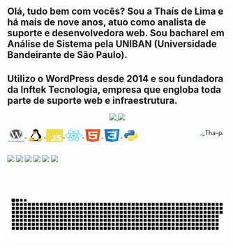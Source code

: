## Olá, tudo bem com vocês? Sou a Thaís de Lima e há mais de nove anos, atuo como analista de suporte e desenvolvedora web. Sou bacharel em Análise de Sistema pela UNIBAN (Universidade Bandeirante de São Paulo).

## Utilizo o WordPress desde 2014 e sou fundadora da Inftek Tecnologia, empresa que engloba toda parte de suporte web e infraestrutura.

<div align="center">
  <a href="https://github.com/thaistlf">
  <img height="180em" src="https://github-readme-stats.vercel.app/api?username=thaistlf&show_icons=true&theme=dracula&include_all_commits=true&count_private=true"/>
  <img height="180em" src="https://github-readme-stats.vercel.app/api/top-langs/?username=thaistlf&layout=compact&langs_count=7&theme=dracula"/>
</div>
<div style="display: inline_block"><br>
  <img align="center" alt="Tha-WP" height="30" width="40" src="https://raw.githubusercontent.com/devicons/devicon/master/icons/wordpress/wordpress-original.svg">
  <img align="center" alt="Tha-Linux" height="30" width="40" src="https://raw.githubusercontent.com/devicons/devicon/master/icons/linux/linux-original.svg">
  <img align="center" alt="Tha-Js" height="30" width="40" src="https://raw.githubusercontent.com/devicons/devicon/master/icons/javascript/javascript-plain.svg">
  <img align="center" alt="Tha-React" height="30" width="40" src="https://raw.githubusercontent.com/devicons/devicon/master/icons/react/react-original.svg">
  <img align="center" alt="Tha-HTML" height="30" width="40" src="https://raw.githubusercontent.com/devicons/devicon/master/icons/html5/html5-original.svg">
  <img align="center" alt="Tha-CSS" height="30" width="40" src="https://raw.githubusercontent.com/devicons/devicon/master/icons/css3/css3-original.svg">
  <img align="center" alt="Tha-Python" height="30" width="40" src="https://raw.githubusercontent.com/devicons/devicon/master/icons/python/python-original.svg">
  <img align="right" alt="Tha-pic" height="150" style="border-radius:50px;" src="https://cdn.discordapp.com/attachments/917577493760839682/917579789467021382/thais-pt.jpg">
</div>
  
  ##
 
<div> 
  <a href="https://www.facebook.com/thaislima.will/" target="_blank"><img src="https://img.shields.io/badge/-Facebook-blue?style=for-the-badge&logo=facebook&logoColor=white" target="_blank"></a>
  <a href="https://www.youtube.com/channel/UCcLgaCm0jjzIjCJxnslRQnw" target="_blank"><img src="https://img.shields.io/badge/YouTube-FF0000?style=for-the-badge&logo=youtube&logoColor=white" target="_blank"></a>
  <a href="https://www.instagram.com/thais_lima_will" target="_blank"><img src="https://img.shields.io/badge/-Instagram-%23E4405F?style=for-the-badge&logo=instagram&logoColor=white" target="_blank"></a>
 <a href="https://discord.gg/KugTvbyf" target="_blank"><img src="https://img.shields.io/badge/Discord-7289DA?style=for-the-badge&logo=discord&logoColor=white" target="_blank"></a> 
  <a href = "mailto:thaistlf25@gmail.com"><img src="https://img.shields.io/badge/-Gmail-%23333?style=for-the-badge&logo=gmail&logoColor=white" target="_blank"></a>
  <a href="https://www.linkedin.com/in/thaislimafreitas/" target="_blank"><img src="https://img.shields.io/badge/-LinkedIn-%230077B5?style=for-the-badge&logo=linkedin&logoColor=white" target="_blank"></a> 
 
  ![Snake animation](https://github.com/thaistlf/rafaballerini/blob/output/github-contribution-grid-snake.svg)
 
</div>

